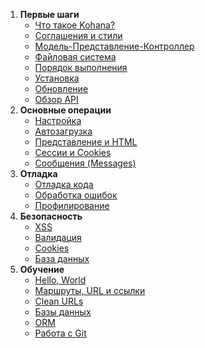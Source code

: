 1. **Первые шаги**
   - [Что такое Kohana?](about.kohana)
   - [Соглашения и стили](about.conventions)
   - [Модель-Представление-Контроллер](about.mvc)
   - [Файловая система](about.filesystem)
   - [Порядок выполнения](about.flow)
   - [Установка](about.install)
   - [Обновление](about.upgrading)
   - [Обзор API](api)
2. **Основные операции**
   - [Настройка](using.configuration)
   - [Автозагрузка](using.autoloading)
   - [Представление и HTML](using.views)
   - [Сессии и Cookies](using.sessions)
   - [Сообщения (Messages)](using.messages)
3. **Отладка**
   - [Отладка кода](debugging.code)
   - [Обработка ошибок](debugging.errors)
   - [Профилирование](debugging.profiling)
4. **Безопасность**
   - [XSS](security.xss)
   - [Валидация](security.validation)
   - [Cookies](security.cookies)
   - [База данных](security.database)
5. **Обучение**
   - [Hello, World](tutorials.helloworld)
   - [Маршруты, URL и ссылки](tutorials.urls)
   - [Clean URLs](tutorials.removeindex)
   - [Базы данных](tutorials.databases)
   - [ORM](tutorials.orm)
   - [Работа с Git](tutorials.git)